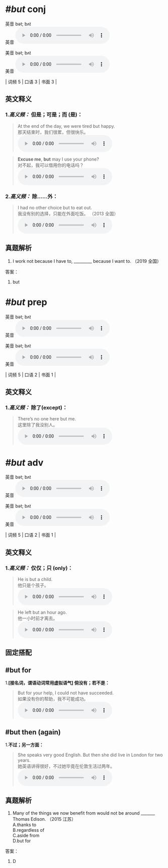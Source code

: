 # ***\#but*** conj
英音 bət; bʌt  
英音
<audio src="./media/but1.aac" controls="controls"></audio>

美音 bət; bʌt  
美音
<audio src="./media/but2.aac" controls="controls"></audio>



| 词频 5 | 口语 3 | 书面 3 |  

英文释义
---
### 1.*高义频：* **但是；可是；而 (是)：**  

 > At the end of the day, we were tired but happy.  
 > 那天结束时，我们很累，但很快乐。    
<audio src="./media/But-101_AAC.aac" controls="controls"></audio>

 > **Excuse me**, **but** may I use your phone?  
 > 对不起，我可以借用你的电话吗？    
<audio src="./media/But-102_AAC.aac" controls="controls"></audio>

### 2.*高义频：* **除……外：**  

 > I had no other choice but to eat out.  
 > 我没有别的选择，只能在外面吃饭。  （2013 全国）  
<audio src="./media/But-103_AAC.aac" controls="controls"></audio>


真题解析
---
1. I work not because I have to, _________ because I want to.  （2019 全国）  

答案：
1. but  

# ***\#but*** prep
英音 bət; bʌt  
英音
<audio src="./media/but1.aac" controls="controls"></audio>

美音 bət; bʌt  
美音
<audio src="./media/but2.aac" controls="controls"></audio>



| 词频 5 | 口语 2 | 书面 1 |  

英文释义
---
### 1.*高义频：* **除了(except)：**  

 > There’s no one here but me.  
 > 这里除了我没别人。    
<audio src="./media/5-but.aac" controls="controls"></audio>


# ***\#but*** adv
英音 bət; bʌt  
英音
<audio src="./media/but1.aac" controls="controls"></audio>

美音 bət; bʌt  
美音
<audio src="./media/but2.aac" controls="controls"></audio>



| 词频 5 | 口语 2 | 书面 1 |  

英文释义
---
### 1.*高义频：* **仅仅；只 (only)：**  

 > He is but a child.  
 > 他只是个孩子。    
<audio src="./media/6-but.aac" controls="controls"></audio>

 > He left but an hour ago.  
 > 他一小时前才离去。    
<audio src="./media/7-but.aac" controls="controls"></audio>


固定搭配
---
## \#but for
1.**[接名词，谓语动词常用虚拟语气] 倘没有；若不是：**  

 > But for your help, I could not have succeeded.  
 > 如果没有你的帮助，我不可能成功。    
<audio src="./media/8-but.aac" controls="controls"></audio>

## \#but then (again)
1.**不过；另一方面：**  

 > She speaks very good English. But then she did live in London for two years.  
 > 她英语讲得很好，不过她毕竟在伦敦生活过两年。    
<audio src="./media/She speaks very good _AAC.aac" controls="controls"></audio>


真题解析
---
1. Many of the things we now benefit from would not be around _______ Thomas Edison.   （2015 江苏）  
A.thanks to  
B.regardless of  
C.aside from  
D.but for  

答案：
1. D  

